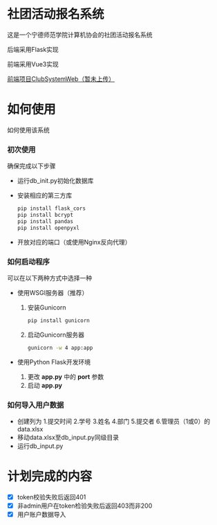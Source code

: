 # 社团活动报名系统

这是一个宁德师范学院计算机协会的社团活动报名系统

后端采用Flask实现

前端采用Vue3实现

[前端项目ClubSystemWeb（暂未上传）](https://github.com/lacimoc/)

# 如何使用

如何使用该系统

### 初次使用

确保完成以下步骤

- 运行db_init.py初始化数据库

- 安装相应的第三方库

  ```bash
  pip install flask_cors
  pip install bcrypt
  pip install pandas
  pip install openpyxl
  ```

- 开放对应的端口（或使用Nginx反向代理）

### 如何启动程序

可以在以下两种方式中选择一种

- 使用WSGI服务器（推荐）

  1. 安装Gunicorn

     ```bash
     pip install gunicorn
     ```

  2. 启动Gunicorn服务器

     ``` bash
     gunicorn -w 4 app:app
     ```
  
- 使用Python Flask开发环境

  1. 更改 **app.py** 中的 **port** 参数
  2. 启动 **app.py**

### 如何导入用户数据

- 创建列为 1.提交时间 2.学号 3.姓名 4.部门 5.提交者 6.管理员（1或0）的data.xlsx
- 移动data.xlsx至db_input.py同级目录
- 运行db_input.py


# 计划完成的内容

- [x] token校验失败后返回401
- [x] 非admin用户在token检验失败后返回403而非200
- [x] 用户账户数据导入
